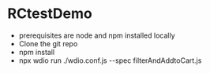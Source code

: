 # RCtestDemo
- prerequisites are node and npm installed locally
- Clone the git repo 
- npm install
- npx wdio run ./wdio.conf.js --spec filterAndAddtoCart.js
